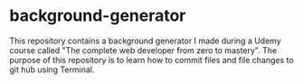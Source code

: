 # background-generator
This repository contains a background generator I made during a Udemy course called "The complete web developer from zero to mastery".
The purpose of this repository is to learn how to commit files and file changes to git hub using Terminal.
